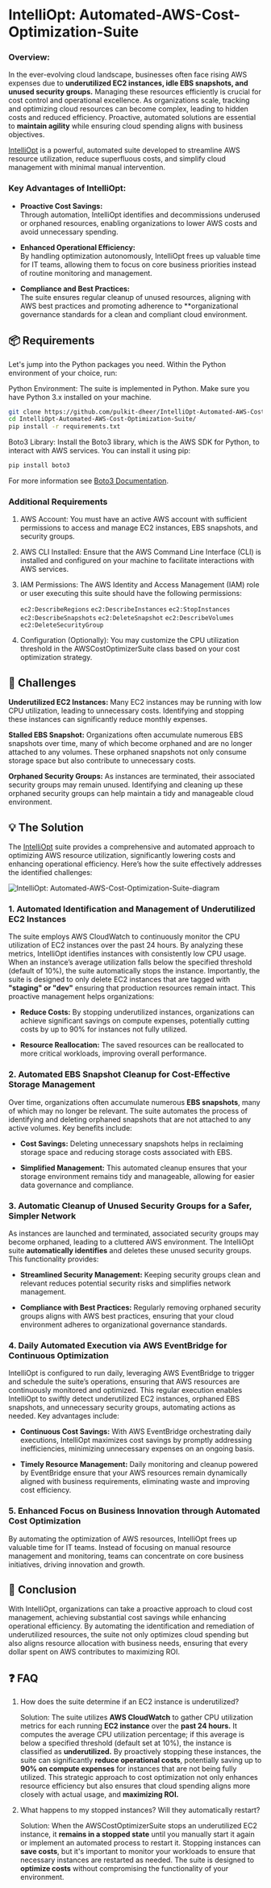 # IntelliOpt: Automated-AWS-Cost-Optimization-Suite

### Overview:
In the ever-evolving cloud landscape, businesses often face rising AWS expenses due to **underutilized EC2 instances, idle EBS snapshots, and unused security groups.** Managing these resources efficiently is crucial for cost control and operational excellence. As organizations scale, tracking and optimizing cloud resources can become complex, leading to hidden costs and reduced efficiency. Proactive, automated solutions are essential to **maintain agility** while ensuring cloud spending aligns with business objectives.

[IntelliOpt](https://github.com/pulkit-dheer/IntelliOpt-Automated-AWS-Cost-Optimization-Suite.git) is a powerful, automated suite developed to streamline AWS resource utilization, reduce superfluous costs, and simplify cloud management with minimal manual intervention.

### Key Advantages of IntelliOpt:

- **Proactive Cost Savings:**  
   Through automation, IntelliOpt identifies and decommissions underused or orphaned resources, enabling organizations to lower AWS costs and avoid unnecessary spending.

- **Enhanced Operational Efficiency:**  
   By handling optimization autonomously, IntelliOpt frees up valuable time for IT teams, allowing them to focus on core business priorities instead of routine monitoring and management.

- **Compliance and Best Practices:**  
   The suite ensures regular cleanup of unused resources, aligning with AWS best practices and promoting adherence to **organizational governance standards for a clean and compliant cloud environment.


## 📦 Requirements

Let's jump into the Python packages you need. Within the Python environment of your choice, run:

Python Environment: The suite is implemented in Python. Make sure you have Python 3.x installed on your machine.


```bash
git clone https://github.com/pulkit-dheer/IntelliOpt-Automated-AWS-Cost-Optimization-Suite.git
cd IntelliOpt-Automated-AWS-Cost-Optimization-Suite/
pip install -r requirements.txt
```

Boto3 Library: Install the Boto3 library, which is the AWS SDK for Python, to interact with AWS services. You can install it using pip:

```bash
pip install boto3
```
For more information see [Boto3 Documentation](https://boto3.amazonaws.com/v1/documentation/api/latest/index.html).

### Additional Requirements

1. AWS Account: You must have an active AWS account with sufficient permissions to access and manage EC2 instances, EBS snapshots, and security groups.

2. AWS CLI Installed: Ensure that the AWS Command Line Interface (CLI) is installed and configured on your machine to facilitate interactions with AWS services.

3. IAM Permissions: The AWS Identity and Access Management (IAM) role or user executing this suite should have the following permissions:

    `ec2:DescribeRegions` 
    `ec2:DescribeInstances`
    `ec2:StopInstances`
    `ec2:DescribeSnapshots`
    `ec2:DeleteSnapshot`
    `ec2:DescribeVolumes`
    `ec2:DeleteSecurityGroup`


4. Configuration (Optionally): You may customize the CPU utilization threshold in the AWSCostOptimizerSuite class based on your cost optimization strategy. 





## 🎯 Challenges
**Underutilized EC2 Instances:** Many EC2 instances may be running with low CPU utilization, leading to unnecessary costs. Identifying and stopping these instances can significantly reduce monthly expenses.

**Stalled EBS Snapshot:** Organizations often accumulate numerous EBS snapshots over time, many of which become orphaned and are no longer attached to any volumes. These orphaned snapshots not only consume storage space but also contribute to unnecessary costs.

**Orphaned Security Groups:** As instances are terminated, their associated security groups may remain unused. Identifying and cleaning up these orphaned security groups can help maintain a tidy and manageable cloud environment.


## 💡 The Solution

The [IntelliOpt](https://github.com/pulkit-dheer/IntelliOpt-Automated-AWS-Cost-Optimization-Suite.git) suite provides a comprehensive and automated approach to optimizing AWS resource utilization, significantly lowering costs and enhancing operational efficiency. Here’s how the suite effectively addresses the identified challenges:



![IntelliOpt: Automated-AWS-Cost-Optimization-Suite-diagram](https://github.com/pulkit-dheer/IntelliOpt-Automated-AWS-Cost-Optimization-Suite/blob/main/_assets/Aws_cost_optimization_suite_diagram.png)


### 1. Automated Identification and Management of Underutilized EC2 Instances

The suite employs AWS CloudWatch to continuously monitor the CPU utilization of EC2 instances over the past 24 hours. By analyzing these metrics, IntelliOpt identifies instances with consistently low CPU usage. When an instance’s average utilization falls below the specified threshold (default of 10%), the suite automatically stops the instance. Importantly, the suite is designed to only delete EC2 instances that are tagged with **"staging" or "dev"** ensuring that production resources remain intact. This proactive management helps organizations:

- **Reduce Costs:** By stopping underutilized instances, organizations can achieve significant savings on compute expenses, potentially cutting costs by up to 90% for instances not fully utilized.

- **Resource Reallocation:** The saved resources can be reallocated to more critical workloads, improving overall performance.

### 2. Automated EBS Snapshot Cleanup for Cost-Effective Storage Management

Over time, organizations often accumulate numerous **EBS snapshots**, many of which may no longer be relevant. The suite automates the process of identifying and deleting orphaned snapshots that are not attached to any active volumes. Key benefits include:

- **Cost Savings:** Deleting unnecessary snapshots helps in reclaiming storage space and reducing storage costs associated with EBS.

- **Simplified Management:** This automated cleanup ensures that your storage environment remains tidy and manageable, allowing for easier data governance and compliance.

### 3. Automatic Cleanup of Unused Security Groups for a Safer, Simpler Network

As instances are launched and terminated, associated security groups may become orphaned, leading to a cluttered AWS environment. The IntelliOpt suite **automatically identifies** and deletes these unused security groups. This functionality provides:

- **Streamlined Security Management:** Keeping security groups clean and relevant reduces potential security risks and simplifies network management.

- **Compliance with Best Practices:** Regularly removing orphaned security groups aligns with AWS best practices, ensuring that your cloud environment adheres to organizational governance standards.


### 4. Daily Automated Execution via AWS EventBridge for Continuous Optimization
IntelliOpt is configured to run daily, leveraging AWS EventBridge to trigger and schedule the suite’s operations, ensuring that AWS resources are continuously monitored and optimized. This regular execution enables IntelliOpt to swiftly detect underutilized EC2 instances, orphaned EBS snapshots, and unnecessary security groups, automating actions as needed. Key advantages include:

- **Continuous Cost Savings:** With AWS EventBridge orchestrating daily executions, IntelliOpt maximizes cost savings by promptly addressing inefficiencies, minimizing unnecessary expenses on an ongoing basis.

- **Timely Resource Management:** Daily monitoring and cleanup powered by EventBridge ensure that your AWS resources remain dynamically aligned with business requirements, eliminating waste and improving cost efficiency.


### 5. Enhanced Focus on Business Innovation through Automated Cost Optimization

By automating the optimization of AWS resources, IntelliOpt frees up valuable time for IT teams. Instead of focusing on manual resource management and monitoring, teams can concentrate on core business initiatives, driving innovation and growth.



## 🏁 Conclusion
With IntelliOpt, organizations can take a proactive approach to cloud cost management, achieving substantial cost savings while enhancing operational efficiency. By automating the identification and remediation of underutilized resources, the suite not only optimizes cloud spending but also aligns resource allocation with business needs, ensuring that every dollar spent on AWS contributes to maximizing ROI.







## ❓ FAQ
1. How does the suite determine if an EC2 instance is underutilized?

    Solution: The suite utilizes **AWS CloudWatch** to gather CPU utilization metrics for each running **EC2 instance** over the **past 24 hours.** It computes the average CPU utilization percentage; if this average is below a specified threshold (default set at 10%), the instance is classified as **underutilized.** By proactively stopping these instances, the suite can significantly **reduce operational costs**, potentially saving up to **90% on compute expenses** for instances that are not being fully utilized. This strategic approach to cost optimization not only enhances resource efficiency but also ensures that cloud spending aligns more closely with actual usage, and **maximizing ROI.**

2. What happens to my stopped instances? Will they automatically restart?

    Solution: When the AWSCostOptimizerSuite stops an underutilized EC2 instance, it **remains in a stopped state** until you manually start it again or implement an automated process to restart it. Stopping instances can **save costs**, but it's important to monitor your workloads to ensure that necessary instances are restarted as needed. The suite is designed to **optimize costs** without compromising the functionality of your environment.

